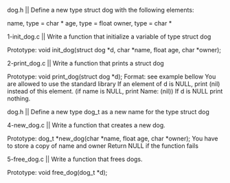 dog.h || Define a new type struct dog with the following elements:

name, type = char *
age, type = float
owner, type = char *




1-init_dog.c || Write a function that initialize a variable of type struct dog

Prototype: void init_dog(struct dog *d, char *name, float age, char *owner);




2-print_dog.c || Write a function that prints a struct dog

Prototype: void print_dog(struct dog *d);
Format: see example bellow
You are allowed to use the standard library
If an element of d is NULL, print (nil) instead of this element. (if name is NULL, print Name: (nil))
If d is NULL print nothing.




dog.h || Define a new type dog_t as a new name for the type struct dog


4-new_dog.c || Write a function that creates a new dog.

Prototype: dog_t *new_dog(char *name, float age, char *owner);
You have to store a copy of name and owner
Return NULL if the function fails




5-free_dog.c || Write a function that frees dogs.

Prototype: void free_dog(dog_t *d);
